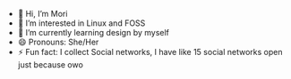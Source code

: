 - 👋 Hi, I’m Mori
- 👀 I’m interested in Linux and FOSS
- 🌱 I’m currently learning design by myself
- 😄 Pronouns: She/Her
- ⚡ Fun fact: I collect Social networks, I have like 15 social networks open just because owo
